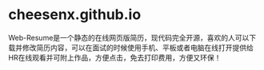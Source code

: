 # cheesenx.github.io
Web-Resume是一个静态的在线网页版简历，现代码完全开源，喜欢的人可以下载并修改简历内容，可以在面试的时候使用手机、平板或者电脑在线打开提供给HR在线观看并可附上作品，方便点击，免去打印费用，方便又环保！
